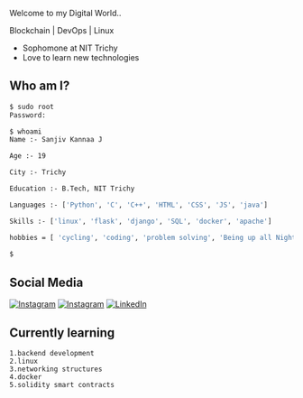 <!-- [![Typing SVG](https://readme-typing-svg.demolab.com?font=Lato&size=32&pause=500&vCenter=true&&width=600&height=100&lines=Hello+World+!!!;I'm+Sanjiv+Kannaa+Jeganathan)](https://git.io/typing-svg)<br/>
 -->
Welcome to my Digital World..

Blockchain | DevOps | Linux
- Sophomone at NIT Trichy
- Love to learn new technologies
<!-- 
## Programming Languages
 <img src = './images/python2.png' height='30'/>  <img src = './images/c-original.svg' width='30'/>  <img src = './images/cpp.svg' width='30'/>  <img src = './images/html.svg' width='30'/>  <img src = './images/css.svg' width='30'/>  <img src = './images/js.svg' width='30'/>  <img src = './images/java.svg' width='30'/>
 
 ## Tools
 <img src = './images/django.svg' height='40'/> <img src = './images/flask.png' width='30'/>  <img src = './images/sql.svg' width='30'/>  <img src = './images/git.svg' width='30'/>  <img src = './images/linux2.svg' width='30'/>  <img src = './images/ethereum.svg' width='30'/>
 -->

<!--  
 ## Who am I?
 ```python
class WhoAmI:
	 user = 'sanjiv kannaa jeganathan'
	education = "NIT trichy"
	hobbies = [
				'cycling',
				'coding',
				'problem solving',
				'Being up all Night chasing that ONE BUG...'
			]
	
	def getCity():
		return 'Trichy, TN, India'
 ``` -->
 
 
  ## Who am I?
 ```bash
 $ sudo root
 Password: 
 
 $ whoami
 Name :- Sanjiv Kannaa J

Age :- 19

City :- Trichy

Education :- B.Tech, NIT Trichy

Languages :- ['Python', 'C', 'C++', 'HTML', 'CSS', 'JS', 'java']

Skills :- ['linux', 'flask', 'django', 'SQL', 'docker', 'apache']

hobbies = [ 'cycling', 'coding', 'problem solving', 'Being up all Night chasing that ONE BUG...']
			
$
```
 
## Social Media
[![Instagram](https://img.shields.io/badge/Instagram-%23E4405F.svg?logo=Instagram&logoColor=white)](https://instagram.com/sanjivkannaajeganathan) [![Instagram](https://img.shields.io/badge/Instagram-%23E4405F.svg?logo=Instagram&logoColor=white)](https://instagram.com/sanjiv_kannaa_jeganathan) [![LinkedIn](https://img.shields.io/badge/LinkedIn-%230077B5.svg?logo=linkedin&logoColor=white)](https://linkedin.com/in/sanjiv-kannaa-jeganathan-532b16227/)  
 
## Currently learning
 	1.backend development
    2.linux
    3.networking structures
    4.docker
    5.solidity smart contracts
    
 




<!-- 

 
![](https://github-readme-stats.vercel.app/api?username=SanjivKannaa&theme=default&hide_border=false&include_all_commits=true&count_private=true)

![](https://github-readme-stats.vercel.app/api/top-langs/?username=SanjivKannaa&theme=default&hide_border=false&include_all_commits=true&count_private=true&layout=compact)

 -------
 -->
